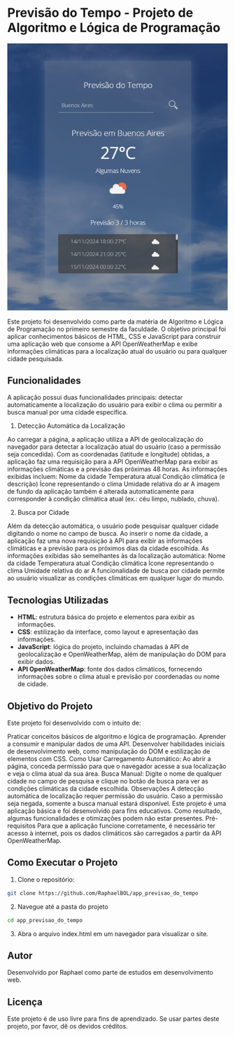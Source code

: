 # Previsão do Tempo - Projeto de Algoritmo e Lógica de Programação

![Capa do Projeto](assets/img/app.png)

Este projeto foi desenvolvido como parte da matéria de Algoritmo e Lógica de Programação no primeiro semestre da faculdade. O objetivo principal foi aplicar conhecimentos básicos de HTML, CSS e JavaScript para construir uma aplicação web que consome a API OpenWeatherMap e exibe informações climáticas para a localização atual do usuário ou para qualquer cidade pesquisada.

## Funcionalidades

A aplicação possui duas funcionalidades principais: detectar automaticamente a localização do usuário para exibir o clima ou permitir a busca manual por uma cidade específica.

1. Detecção Automática da Localização

Ao carregar a página, a aplicação utiliza a API de geolocalização do navegador para detectar a localização atual do usuário (caso a permissão seja concedida).
Com as coordenadas (latitude e longitude) obtidas, a aplicação faz uma requisição para a API OpenWeatherMap para exibir as informações climáticas e a previsão das próximas 48 horas.
As informações exibidas incluem:
Nome da cidade
Temperatura atual
Condição climática (e descrição)
Ícone representando o clima
Umidade relativa do ar
A imagem de fundo da aplicação também é alterada automaticamente para corresponder à condição climática atual (ex.: céu limpo, nublado, chuva).

2. Busca por Cidade

Além da detecção automática, o usuário pode pesquisar qualquer cidade digitando o nome no campo de busca.
Ao inserir o nome da cidade, a aplicação faz uma nova requisição à API para exibir as informações climáticas e a previsão para os próximos dias da cidade escolhida.
As informações exibidas são semelhantes às da localização automática:
Nome da cidade
Temperatura atual
Condição climática
Ícone representando o clima
Umidade relativa do ar
A funcionalidade de busca por cidade permite ao usuário visualizar as condições climáticas em qualquer lugar do mundo.

## Tecnologias Utilizadas

- **HTML**: estrutura básica do projeto e elementos para exibir as informações.
- **CSS**: estilização da interface, como layout e apresentação das informações.
- **JavaScript**: lógica do projeto, incluindo chamadas à API de geolocalização e OpenWeatherMap, além de manipulação do DOM para exibir dados.
- **API OpenWeatherMap**: fonte dos dados climáticos, fornecendo informações sobre o clima atual e previsão por coordenadas ou nome de cidade.

## Objetivo do Projeto
Este projeto foi desenvolvido com o intuito de:

Praticar conceitos básicos de algoritmo e lógica de programação.
Aprender a consumir e manipular dados de uma API.
Desenvolver habilidades iniciais de desenvolvimento web, como manipulação do DOM e estilização de elementos com CSS.
Como Usar
Carregamento Automático: Ao abrir a página, conceda permissão para que o navegador acesse a sua localização e veja o clima atual da sua área.
Busca Manual: Digite o nome de qualquer cidade no campo de pesquisa e clique no botão de busca para ver as condições climáticas da cidade escolhida.
Observações
A detecção automática de localização requer permissão do usuário. Caso a permissão seja negada, somente a busca manual estará disponível.
Este projeto é uma aplicação básica e foi desenvolvido para fins educativos. Como resultado, algumas funcionalidades e otimizações podem não estar presentes.
Pré-requisitos
Para que a aplicação funcione corretamente, é necessário ter acesso à internet, pois os dados climáticos são carregados a partir da API OpenWeatherMap.

## Como Executar o Projeto

1. Clone o repositório:
  ```bash
  git clone https://github.com/RaphaelBOL/app_previsao_do_tempo
  ```

2. Navegue até a pasta do projeto
  ```bash
  cd app_previsao_do_tempo
  ```

3. Abra o arquivo index.html em um navegador para visualizar o site.

## Autor

Desenvolvido por Raphael como parte de estudos em desenvolvimento web.

## Licença

Este projeto é de uso livre para fins de aprendizado. Se usar partes deste projeto, por favor, dê os devidos créditos.